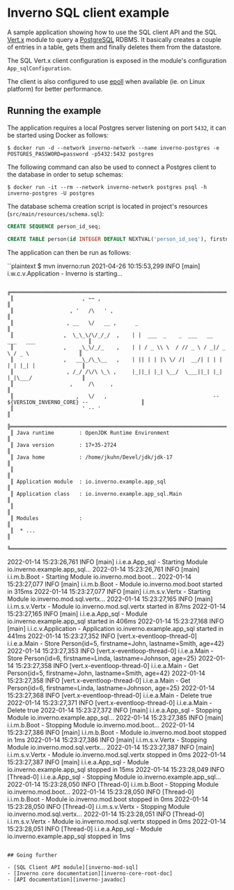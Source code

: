 [inverno-mod-sql]: https://github.com/inverno-io/inverno-mods/blob/master/inverno-sql/
[inverno-core-root-doc]: https://github.com/inverno-io/inverno-core/blob/master/doc/reference-guide.md
[inverno-javadoc]: https://inverno.io/docs/release/api/index.html

[epoll]: https://en.wikipedia.org/wiki/Epoll
[vertx]: https://vertx.io
[postgresql]: https://www.postgresql.org/

# Inverno SQL client example

A sample application showing how to use the SQL client API and the SQL [Vert.x][vertx] module to query a [PostgreSQL][postgresql] RDBMS. It basically creates a couple of entries in a table, gets them and finally deletes them from the datastore.

The SQL Vert.x client configuration is exposed in the module's configuration `App_sqlConfiguration`.

The client is also configured to use [epoll][epoll] when available (ie. on Linux platform) for better performance.

## Running the example

The application requires a local Postgres server listening on port `5432`, it can be started using Docker as follows:

```plaintext
$ docker run -d --network inverno-network --name inverno-postgres -e POSTGRES_PASSWORD=password -p5432:5432 postgres
```

The following command can also be used to connect a Postgres client to the database in order to setup schemas:

```plaintext
$ docker run -it --rm --network inverno-network postgres psql -h inverno-postgres -U postgres
```

The database schema creation script is located in project's resources (`src/main/resources/schema.sql`):

```sql
CREATE SEQUENCE person_id_seq;

CREATE TABLE person(id INTEGER DEFAULT NEXTVAL('person_id_seq'), firstname VARCHAR(32), lastname VARCHAR(32), age SMALLINT);
```

The application can then be run as follows:

``plaintext
$ mvn inverno:run
2021-04-26 10:15:53,299 INFO  [main] i.w.c.v.Application - Inverno is starting...


     ╔════════════════════════════════════════════════════════════════════════════════════════════╗
     ║                      , ~~ ,                                                                ║
     ║                  , '   /\   ' ,                                                            ║
     ║                 , __   \/   __ ,      _                                                    ║
     ║                ,  \_\_\/\/_/_/  ,    | |  ___  _    _  ___   __  ___   ___                 ║
     ║                ,    _\_\/_/_    ,    | | / _ \\ \  / // _ \ / _|/ _ \ / _ \                ║
     ║                ,   __\_/\_\__   ,    | || | | |\ \/ /|  __/| | | | | | |_| |               ║
     ║                 , /_/ /\/\ \_\ ,     |_||_| |_| \__/  \___||_| |_| |_|\___/                ║
     ║                  ,     /\     ,                                                            ║
     ║                    ,   \/   ,                                  -- ${VERSION_INVERNO_CORE} --                 ║
     ║                      ' -- '                                                                ║
     ╠════════════════════════════════════════════════════════════════════════════════════════════╣
     ║ Java runtime        : OpenJDK Runtime Environment                                          ║
     ║ Java version        : 17+35-2724                                                           ║
     ║ Java home           : /home/jkuhn/Devel/jdk/jdk-17                                         ║
     ║                                                                                            ║
     ║ Application module  : io.inverno.example.app_sql                                           ║
     ║ Application class   : io.inverno.example.app_sql.Main                                      ║
     ║                                                                                            ║
     ║ Modules             :                                                                      ║
     ║  * ...                                                                                     ║
     ╚════════════════════════════════════════════════════════════════════════════════════════════╝


2022-01-14 15:23:26,761 INFO  [main] i.i.e.a.App_sql - Starting Module io.inverno.example.app_sql...
2022-01-14 15:23:26,761 INFO  [main] i.i.m.b.Boot - Starting Module io.inverno.mod.boot...
2022-01-14 15:23:27,077 INFO  [main] i.i.m.b.Boot - Module io.inverno.mod.boot started in 315ms
2022-01-14 15:23:27,077 INFO  [main] i.i.m.s.v.Vertx - Starting Module io.inverno.mod.sql.vertx...
2022-01-14 15:23:27,165 INFO  [main] i.i.m.s.v.Vertx - Module io.inverno.mod.sql.vertx started in 87ms
2022-01-14 15:23:27,165 INFO  [main] i.i.e.a.App_sql - Module io.inverno.example.app_sql started in 406ms
2022-01-14 15:23:27,168 INFO  [main] i.i.c.v.Application - Application io.inverno.example.app_sql started in 441ms
2022-01-14 15:23:27,352 INFO  [vert.x-eventloop-thread-0] i.i.e.a.Main - Store Person{id=5, firstname=John, lastname=Smith, age=42}
2022-01-14 15:23:27,353 INFO  [vert.x-eventloop-thread-0] i.i.e.a.Main - Store Person{id=6, firstname=Linda, lastname=Johnson, age=25}
2022-01-14 15:23:27,358 INFO  [vert.x-eventloop-thread-0] i.i.e.a.Main - Get Person{id=5, firstname=John, lastname=Smith, age=42}
2022-01-14 15:23:27,358 INFO  [vert.x-eventloop-thread-0] i.i.e.a.Main - Get Person{id=6, firstname=Linda, lastname=Johnson, age=25}
2022-01-14 15:23:27,368 INFO  [vert.x-eventloop-thread-0] i.i.e.a.Main - Delete true
2022-01-14 15:23:27,371 INFO  [vert.x-eventloop-thread-0] i.i.e.a.Main - Delete true
2022-01-14 15:23:27,372 INFO  [main] i.i.e.a.App_sql - Stopping Module io.inverno.example.app_sql...
2022-01-14 15:23:27,385 INFO  [main] i.i.m.b.Boot - Stopping Module io.inverno.mod.boot...
2022-01-14 15:23:27,386 INFO  [main] i.i.m.b.Boot - Module io.inverno.mod.boot stopped in 1ms
2022-01-14 15:23:27,386 INFO  [main] i.i.m.s.v.Vertx - Stopping Module io.inverno.mod.sql.vertx...
2022-01-14 15:23:27,387 INFO  [main] i.i.m.s.v.Vertx - Module io.inverno.mod.sql.vertx stopped in 0ms
2022-01-14 15:23:27,387 INFO  [main] i.i.e.a.App_sql - Module io.inverno.example.app_sql stopped in 15ms
2022-01-14 15:23:28,049 INFO  [Thread-0] i.i.e.a.App_sql - Stopping Module io.inverno.example.app_sql...
2022-01-14 15:23:28,050 INFO  [Thread-0] i.i.m.b.Boot - Stopping Module io.inverno.mod.boot...
2022-01-14 15:23:28,050 INFO  [Thread-0] i.i.m.b.Boot - Module io.inverno.mod.boot stopped in 0ms
2022-01-14 15:23:28,050 INFO  [Thread-0] i.i.m.s.v.Vertx - Stopping Module io.inverno.mod.sql.vertx...
2022-01-14 15:23:28,051 INFO  [Thread-0] i.i.m.s.v.Vertx - Module io.inverno.mod.sql.vertx stopped in 0ms
2022-01-14 15:23:28,051 INFO  [Thread-0] i.i.e.a.App_sql - Module io.inverno.example.app_sql stopped in 1ms
```

## Going further

- [SQL Client API module][inverno-mod-sql]
- [Inverno core documentation][inverno-core-root-doc]
- [API documentation][inverno-javadoc]
